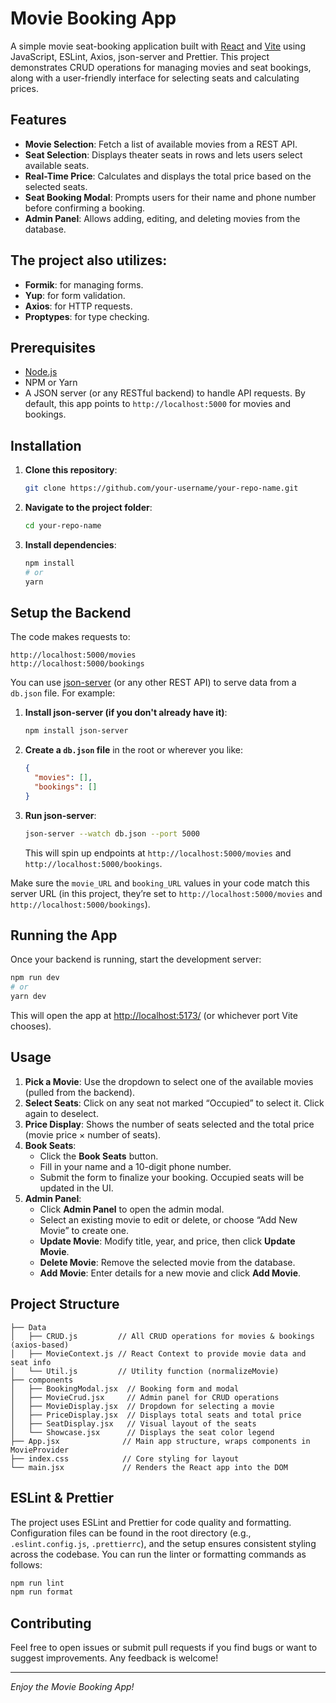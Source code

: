 # Movie Booking App

A simple movie seat-booking application built with [React](https://react.dev/) and [Vite](https://vitejs.dev/) using JavaScript, ESLint, Axios, json-server and Prettier. This project demonstrates CRUD operations for managing movies and seat bookings, along with a user-friendly interface for selecting seats and calculating prices.

## Features

- **Movie Selection**: Fetch a list of available movies from a REST API.  
- **Seat Selection**: Displays theater seats in rows and lets users select available seats.  
- **Real-Time Price**: Calculates and displays the total price based on the selected seats.  
- **Seat Booking Modal**: Prompts users for their name and phone number before confirming a booking.  
- **Admin Panel**: Allows adding, editing, and deleting movies from the database.

## The project also utilizes:

- **Formik**: for managing forms.
- **Yup**: for form validation.
- **Axios**: for HTTP requests.
- **Proptypes**: for type checking.

## Prerequisites

- [Node.js](https://nodejs.org/)
- NPM or Yarn
- A JSON server (or any RESTful backend) to handle API requests. By default, this app points to `http://localhost:5000` for movies and bookings.

## Installation

1. **Clone this repository**:  
   ```bash
   git clone https://github.com/your-username/your-repo-name.git
   ```
2. **Navigate to the project folder**:  
   ```bash
   cd your-repo-name
   ```
3. **Install dependencies**:  
   ```bash
   npm install
   # or
   yarn
   ```

## Setup the Backend

The code makes requests to:
```
http://localhost:5000/movies
http://localhost:5000/bookings
```
You can use [json-server](https://github.com/typicode/json-server) (or any other REST API) to serve data from a `db.json` file. For example:

1. **Install json-server (if you don't already have it)**:
   ```bash
   npm install json-server
   ```
2. **Create a `db.json` file** in the root or wherever you like:
   ```json
   {
     "movies": [],
     "bookings": []
   }
   ```
3. **Run json-server**:
   ```bash
   json-server --watch db.json --port 5000
   ```
   This will spin up endpoints at `http://localhost:5000/movies` and `http://localhost:5000/bookings`.

Make sure the `movie_URL` and `booking_URL` values in your code match this server URL (in this project, they’re set to `http://localhost:5000/movies` and `http://localhost:5000/bookings`).

## Running the App

Once your backend is running, start the development server:

```bash
npm run dev
# or
yarn dev
```

This will open the app at [http://localhost:5173/](http://localhost:5173/) (or whichever port Vite chooses).

## Usage

1. **Pick a Movie**: Use the dropdown to select one of the available movies (pulled from the backend).  
2. **Select Seats**: Click on any seat not marked “Occupied” to select it. Click again to deselect.  
3. **Price Display**: Shows the number of seats selected and the total price (movie price × number of seats).  
4. **Book Seats**:
   - Click the **Book Seats** button.
   - Fill in your name and a 10-digit phone number.
   - Submit the form to finalize your booking. Occupied seats will be updated in the UI.
5. **Admin Panel**:
   - Click **Admin Panel** to open the admin modal.
   - Select an existing movie to edit or delete, or choose “Add New Movie” to create one.
   - **Update Movie**: Modify title, year, and price, then click **Update Movie**.
   - **Delete Movie**: Remove the selected movie from the database.
   - **Add Movie**: Enter details for a new movie and click **Add Movie**.

## Project Structure

```
├── Data
│   ├── CRUD.js         // All CRUD operations for movies & bookings (axios-based)
│   ├── MovieContext.js // React Context to provide movie data and seat info
│   └── Util.js         // Utility function (normalizeMovie)
├── components
│   ├── BookingModal.jsx  // Booking form and modal
│   ├── MovieCrud.jsx     // Admin panel for CRUD operations
│   ├── MovieDisplay.jsx  // Dropdown for selecting a movie
│   ├── PriceDisplay.jsx  // Displays total seats and total price
│   ├── SeatDisplay.jsx   // Visual layout of the seats
│   └── Showcase.jsx      // Displays the seat color legend
├── App.jsx              // Main app structure, wraps components in MovieProvider
├── index.css            // Core styling for layout
└── main.jsx             // Renders the React app into the DOM
```

## ESLint & Prettier

The project uses ESLint and Prettier for code quality and formatting. Configuration files can be found in the root directory (e.g., `.eslint.config.js`, `.prettierrc`), and the setup ensures consistent styling across the codebase. You can run the linter or formatting commands as follows:

```bash
npm run lint
npm run format
```

## Contributing

Feel free to open issues or submit pull requests if you find bugs or want to suggest improvements. Any feedback is welcome!

---

_Enjoy the Movie Booking App!_